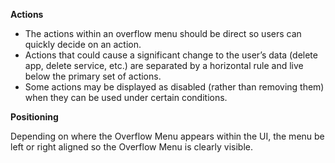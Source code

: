 **Actions**

- The actions within an overflow menu should be direct so users can quickly decide on an action.
- Actions that could cause a significant change to the user’s data (delete app, delete service, etc.) are separated by a horizontal rule and live below the primary set of actions.
- Some actions may be displayed as disabled (rather than removing them) when they can be used under certain conditions.

**Positioning**

Depending on where the Overflow Menu appears within the UI, the menu be left or right aligned so the Overflow Menu is clearly visible.
